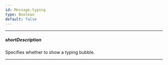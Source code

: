 ```yaml
---
id: Message.typing
type: Boolean
default: false
---
```

---
##### shortDescription
Specifies whether to show a typing bubble.

---
<!-- Description goes here -->